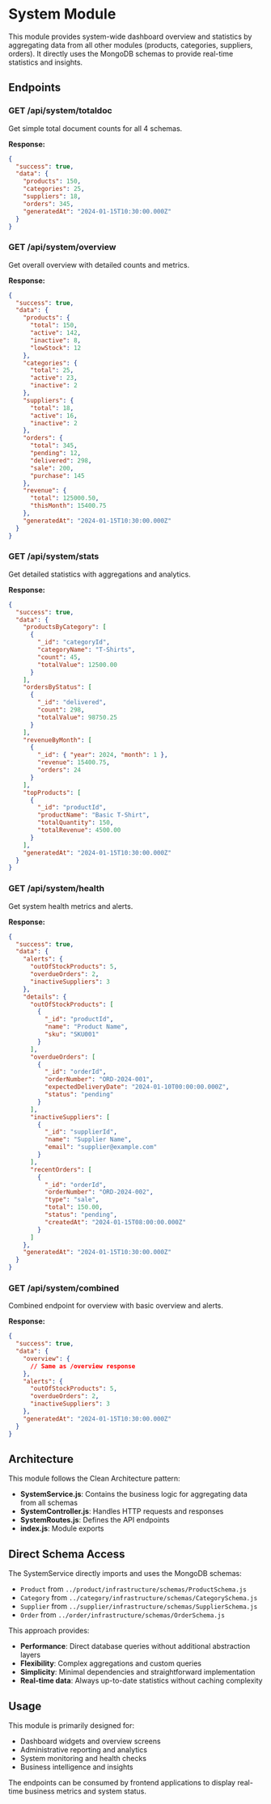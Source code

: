 # System Module

This module provides system-wide dashboard overview and statistics by aggregating data from all other modules (products, categories, suppliers, orders). It directly uses the MongoDB schemas to provide real-time statistics and insights.

## Endpoints

### GET /api/system/totaldoc
Get simple total document counts for all 4 schemas.

**Response:**
```json
{
  "success": true,
  "data": {
    "products": 150,
    "categories": 25,
    "suppliers": 18,
    "orders": 345,
    "generatedAt": "2024-01-15T10:30:00.000Z"
  }
}
```

### GET /api/system/overview
Get overall overview with detailed counts and metrics.

**Response:**
```json
{
  "success": true,
  "data": {
    "products": {
      "total": 150,
      "active": 142,
      "inactive": 8,
      "lowStock": 12
    },
    "categories": {
      "total": 25,
      "active": 23,
      "inactive": 2
    },
    "suppliers": {
      "total": 18,
      "active": 16,
      "inactive": 2
    },
    "orders": {
      "total": 345,
      "pending": 12,
      "delivered": 298,
      "sale": 200,
      "purchase": 145
    },
    "revenue": {
      "total": 125000.50,
      "thisMonth": 15400.75
    },
    "generatedAt": "2024-01-15T10:30:00.000Z"
  }
}
```

### GET /api/system/stats
Get detailed statistics with aggregations and analytics.

**Response:**
```json
{
  "success": true,
  "data": {
    "productsByCategory": [
      {
        "_id": "categoryId",
        "categoryName": "T-Shirts",
        "count": 45,
        "totalValue": 12500.00
      }
    ],
    "ordersByStatus": [
      {
        "_id": "delivered",
        "count": 298,
        "totalValue": 98750.25
      }
    ],
    "revenueByMonth": [
      {
        "_id": { "year": 2024, "month": 1 },
        "revenue": 15400.75,
        "orders": 24
      }
    ],
    "topProducts": [
      {
        "_id": "productId",
        "productName": "Basic T-Shirt",
        "totalQuantity": 150,
        "totalRevenue": 4500.00
      }
    ],
    "generatedAt": "2024-01-15T10:30:00.000Z"
  }
}
```

### GET /api/system/health
Get system health metrics and alerts.

**Response:**
```json
{
  "success": true,
  "data": {
    "alerts": {
      "outOfStockProducts": 5,
      "overdueOrders": 2,
      "inactiveSuppliers": 3
    },
    "details": {
      "outOfStockProducts": [
        {
          "_id": "productId",
          "name": "Product Name",
          "sku": "SKU001"
        }
      ],
      "overdueOrders": [
        {
          "_id": "orderId",
          "orderNumber": "ORD-2024-001",
          "expectedDeliveryDate": "2024-01-10T00:00:00.000Z",
          "status": "pending"
        }
      ],
      "inactiveSuppliers": [
        {
          "_id": "supplierId",
          "name": "Supplier Name",
          "email": "supplier@example.com"
        }
      ],
      "recentOrders": [
        {
          "_id": "orderId",
          "orderNumber": "ORD-2024-002",
          "type": "sale",
          "total": 150.00,
          "status": "pending",
          "createdAt": "2024-01-15T08:00:00.000Z"
        }
      ]
    },
    "generatedAt": "2024-01-15T10:30:00.000Z"
  }
}
```

### GET /api/system/combined
Combined endpoint for overview with basic overview and alerts.

**Response:**
```json
{
  "success": true,
  "data": {
    "overview": {
      // Same as /overview response
    },
    "alerts": {
      "outOfStockProducts": 5,
      "overdueOrders": 2,
      "inactiveSuppliers": 3
    },
    "generatedAt": "2024-01-15T10:30:00.000Z"
  }
}
```

## Architecture

This module follows the Clean Architecture pattern:

- **SystemService.js**: Contains the business logic for aggregating data from all schemas
- **SystemController.js**: Handles HTTP requests and responses
- **SystemRoutes.js**: Defines the API endpoints
- **index.js**: Module exports

## Direct Schema Access

The SystemService directly imports and uses the MongoDB schemas:
- `Product` from `../product/infrastructure/schemas/ProductSchema.js`
- `Category` from `../category/infrastructure/schemas/CategorySchema.js`
- `Supplier` from `../supplier/infrastructure/schemas/SupplierSchema.js`
- `Order` from `../order/infrastructure/schemas/OrderSchema.js`

This approach provides:
- **Performance**: Direct database queries without additional abstraction layers
- **Flexibility**: Complex aggregations and custom queries
- **Simplicity**: Minimal dependencies and straightforward implementation
- **Real-time data**: Always up-to-date statistics without caching complexity

## Usage

This module is primarily designed for:
- Dashboard widgets and overview screens
- Administrative reporting and analytics
- System monitoring and health checks
- Business intelligence and insights

The endpoints can be consumed by frontend applications to display real-time business metrics and system status.
